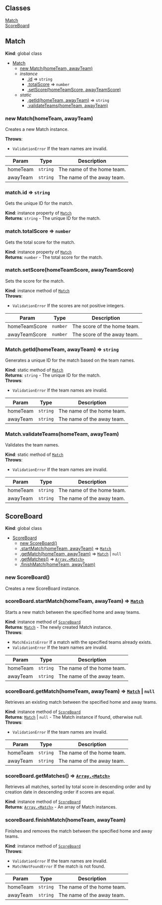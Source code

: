 ## Classes

<dl>
<dt><a href="#Match">Match</a></dt>
<dd></dd>
<dt><a href="#ScoreBoard">ScoreBoard</a></dt>
<dd></dd>
</dl>

<a name="Match"></a>

## Match
**Kind**: global class  

* [Match](#Match)
    * [new Match(homeTeam, awayTeam)](#new_Match_new)
    * _instance_
        * [.id](#Match+id) ⇒ <code>string</code>
        * [.totalScore](#Match+totalScore) ⇒ <code>number</code>
        * [.setScore(homeTeamScore, awayTeamScore)](#Match+setScore)
    * _static_
        * [.getId(homeTeam, awayTeam)](#Match.getId) ⇒ <code>string</code>
        * [.validateTeams(homeTeam, awayTeam)](#Match.validateTeams)

<a name="new_Match_new"></a>

### new Match(homeTeam, awayTeam)
Creates a new Match instance.

**Throws**:

- <code>ValidationError</code> If the team names are invalid.


| Param | Type | Description |
| --- | --- | --- |
| homeTeam | <code>string</code> | The name of the home team. |
| awayTeam | <code>string</code> | The name of the away team. |

<a name="Match+id"></a>

### match.id ⇒ <code>string</code>
Gets the unique ID for the match.

**Kind**: instance property of [<code>Match</code>](#Match)  
**Returns**: <code>string</code> - The unique ID for the match.  
<a name="Match+totalScore"></a>

### match.totalScore ⇒ <code>number</code>
Gets the total score for the match.

**Kind**: instance property of [<code>Match</code>](#Match)  
**Returns**: <code>number</code> - The total score for the match.  
<a name="Match+setScore"></a>

### match.setScore(homeTeamScore, awayTeamScore)
Sets the score for the match.

**Kind**: instance method of [<code>Match</code>](#Match)  
**Throws**:

- <code>ValidationError</code> If the scores are not positive integers.


| Param | Type | Description |
| --- | --- | --- |
| homeTeamScore | <code>number</code> | The score of the home team. |
| awayTeamScore | <code>number</code> | The score of the away team. |

<a name="Match.getId"></a>

### Match.getId(homeTeam, awayTeam) ⇒ <code>string</code>
Generates a unique ID for the match based on the team names.

**Kind**: static method of [<code>Match</code>](#Match)  
**Returns**: <code>string</code> - The unique ID for the match.  
**Throws**:

- <code>ValidationError</code> If the team names are invalid.


| Param | Type | Description |
| --- | --- | --- |
| homeTeam | <code>string</code> | The name of the home team. |
| awayTeam | <code>string</code> | The name of the away team. |

<a name="Match.validateTeams"></a>

### Match.validateTeams(homeTeam, awayTeam)
Validates the team names.

**Kind**: static method of [<code>Match</code>](#Match)  
**Throws**:

- <code>ValidationError</code> If the team names are invalid.


| Param | Type | Description |
| --- | --- | --- |
| homeTeam | <code>string</code> | The name of the home team. |
| awayTeam | <code>string</code> | The name of the away team. |

<a name="ScoreBoard"></a>

## ScoreBoard
**Kind**: global class  

* [ScoreBoard](#ScoreBoard)
    * [new ScoreBoard()](#new_ScoreBoard_new)
    * [.startMatch(homeTeam, awayTeam)](#ScoreBoard+startMatch) ⇒ [<code>Match</code>](#Match)
    * [.getMatch(homeTeam, awayTeam)](#ScoreBoard+getMatch) ⇒ [<code>Match</code>](#Match) \| <code>null</code>
    * [.getMatches()](#ScoreBoard+getMatches) ⇒ [<code>Array.&lt;Match&gt;</code>](#Match)
    * [.finishMatch(homeTeam, awayTeam)](#ScoreBoard+finishMatch)

<a name="new_ScoreBoard_new"></a>

### new ScoreBoard()
Creates a new ScoreBoard instance.

<a name="ScoreBoard+startMatch"></a>

### scoreBoard.startMatch(homeTeam, awayTeam) ⇒ [<code>Match</code>](#Match)
Starts a new match between the specified home and away teams.

**Kind**: instance method of [<code>ScoreBoard</code>](#ScoreBoard)  
**Returns**: [<code>Match</code>](#Match) - The newly created Match instance.  
**Throws**:

- <code>MatchExistsError</code> If a match with the specified teams already exists.
- <code>ValidationError</code> If the team names are invalid.


| Param | Type | Description |
| --- | --- | --- |
| homeTeam | <code>string</code> | The name of the home team. |
| awayTeam | <code>string</code> | The name of the away team. |

<a name="ScoreBoard+getMatch"></a>

### scoreBoard.getMatch(homeTeam, awayTeam) ⇒ [<code>Match</code>](#Match) \| <code>null</code>
Retrieves an existing match between the specified home and away teams.

**Kind**: instance method of [<code>ScoreBoard</code>](#ScoreBoard)  
**Returns**: [<code>Match</code>](#Match) \| <code>null</code> - The Match instance if found, otherwise null.  
**Throws**:

- <code>ValidationError</code> If the team names are invalid.


| Param | Type | Description |
| --- | --- | --- |
| homeTeam | <code>string</code> | The name of the home team. |
| awayTeam | <code>string</code> | The name of the away team. |

<a name="ScoreBoard+getMatches"></a>

### scoreBoard.getMatches() ⇒ [<code>Array.&lt;Match&gt;</code>](#Match)
Retrieves all matches, sorted by total score in descending order and by creation date in descending order if scores are equal.

**Kind**: instance method of [<code>ScoreBoard</code>](#ScoreBoard)  
**Returns**: [<code>Array.&lt;Match&gt;</code>](#Match) - An array of Match instances.  
<a name="ScoreBoard+finishMatch"></a>

### scoreBoard.finishMatch(homeTeam, awayTeam)
Finishes and removes the match between the specified home and away teams.

**Kind**: instance method of [<code>ScoreBoard</code>](#ScoreBoard)  
**Throws**:

- <code>ValidationError</code> If the team names are invalid.
- <code>MatchNotFoundError</code> If the match is not found.


| Param | Type | Description |
| --- | --- | --- |
| homeTeam | <code>string</code> | The name of the home team. |
| awayTeam | <code>string</code> | The name of the away team. |


